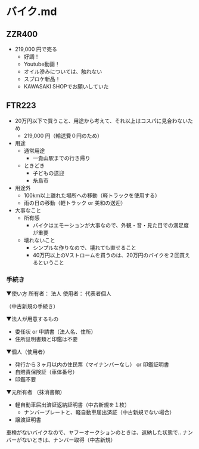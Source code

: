 # バイク.md
## ZZR400
- 219,000 円で売る
  - 好調！
  - Youtube動画！
  - オイル滲みについては、触れない
  - スプロケ新品！
  - KAWASAKI SHOPでお願いしていた

## FTR223
- 20万円以下で買うこと、用途から考えて、それ以上はコスパに見合わないため
  - 219,000 円（輸送費０円のため）
- 用途
  - 通常用途
    - 一貴山駅までの行き帰り
  - ときどき
    - 子どもの送迎
    - 糸島市
- 用途外
  - 100km以上離れた場所への移動（軽トラックを使用する）
  - 雨の日の移動（軽トラック or 美和の送迎）
- 大事なこと
  - 所有感
    - バイクはエモーションが大事なので、外観・音・見た目での満足度が重要
  - 壊れないこと
    - シンプルな作りなので、壊れても直せること
    - 40万円以上のVストロームを買うのは、20万円のバイクを２回買えるということ

### 手続き
▼使い方
所有者： 法人
使用者： 代表者個人

（中古新規の手続き）

▼法人が用意するもの
- 委任状 or 申請書（法人名、住所）
- 住所証明書類と印鑑は不要

▼個人（使用者）
- 発行から３ヶ月以内の住民票（マイナンバーなし） or 印鑑証明書
- 自賠責保険証（車体番号）
- 印鑑不要

▼元所有者
（抹消書類）
- 軽自動車届出済証返納証明書（中古新規を１枚）
  - ナンバープレートと、軽自動車届出済証（中古新規でない場合）
- 譲渡証明書


車検がないバイクなので、ヤフーオークションのときは、返納した状態で..
ナンバーがないときは、ナンバー取得（中古新規）


